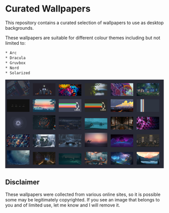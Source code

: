 # Curated Wallpapers

This repository contains a curated selection of wallpapers to use as desktop backgrounds.

These wallpapers are suitable for different colour themes including but not limited to:

    * Arc
    * Dracula
    * Gruvbox
    * Nord
    * Solarized

![wallpapers_image](https://github.com/RastalDev/curated_wallpapers/blob/master/image.png)

## Disclaimer

These wallpapers were collected from various online sites, so it is possible some may be legitimately copyrighted. If you see an image that belongs to you and of limited use, let me know and I will remove it.
